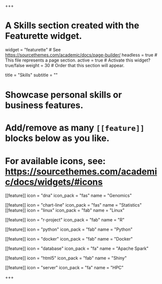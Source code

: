 +++
# A Skills section created with the Featurette widget.
widget = "featurette"  # See https://sourcethemes.com/academic/docs/page-builder/
headless = true  # This file represents a page section.
active = true  # Activate this widget? true/false
weight = 30  # Order that this section will appear.

title = "Skills"
subtitle = ""

# Showcase personal skills or business features.
# 
# Add/remove as many `[[feature]]` blocks below as you like.
# 
# For available icons, see: https://sourcethemes.com/academic/docs/widgets/#icons

[[feature]]
  icon = "dna"
  icon_pack = "fas"
  name = "Genomics"


[[feature]]
  icon = "chart-line"
  icon_pack = "fas"
  name = "Statistics"
[[feature]]
  icon = "linux"
  icon_pack = "fab"
  name = "Linux"
  

[[feature]]
  icon = "r-project"
  icon_pack = "fab"
  name = "R"
    
[[feature]]
  icon = "python"
  icon_pack = "fab"
  name = "Python"


[[feature]]
  icon = "docker"
  icon_pack = "fab"
  name = "Docker"

[[feature]]
  icon = "database"
  icon_pack = "fa"
  name = "Apache Spark"
  
[[feature]]
  icon = "html5"
  icon_pack = "fab"
  name = "Shiny"
  
[[feature]]
  icon = "server"
  icon_pack = "fa"
  name = "HPC"
  
  
+++
